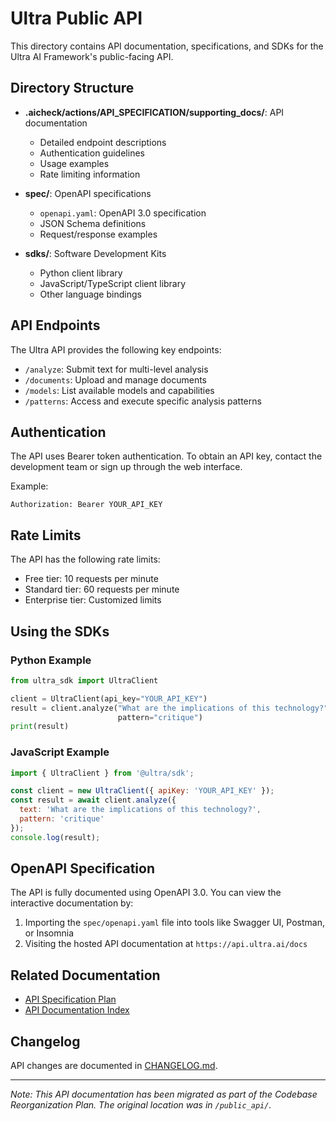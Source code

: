 # Ultra Public API

This directory contains API documentation, specifications, and SDKs for the Ultra AI Framework's public-facing API.

## Directory Structure

- **.aicheck/actions/API_SPECIFICATION/supporting_docs/**: API documentation
  - Detailed endpoint descriptions
  - Authentication guidelines
  - Usage examples
  - Rate limiting information

- **spec/**: OpenAPI specifications
  - `openapi.yaml`: OpenAPI 3.0 specification
  - JSON Schema definitions
  - Request/response examples

- **sdks/**: Software Development Kits
  - Python client library
  - JavaScript/TypeScript client library
  - Other language bindings

## API Endpoints

The Ultra API provides the following key endpoints:

- `/analyze`: Submit text for multi-level analysis
- `/documents`: Upload and manage documents
- `/models`: List available models and capabilities
- `/patterns`: Access and execute specific analysis patterns

## Authentication

The API uses Bearer token authentication. To obtain an API key, contact the development team or sign up through the web interface.

Example:

```
Authorization: Bearer YOUR_API_KEY
```

## Rate Limits

The API has the following rate limits:

- Free tier: 10 requests per minute
- Standard tier: 60 requests per minute
- Enterprise tier: Customized limits

## Using the SDKs

### Python Example

```python
from ultra_sdk import UltraClient

client = UltraClient(api_key="YOUR_API_KEY")
result = client.analyze("What are the implications of this technology?",
                        pattern="critique")
print(result)
```

### JavaScript Example

```javascript
import { UltraClient } from '@ultra/sdk';

const client = new UltraClient({ apiKey: 'YOUR_API_KEY' });
const result = await client.analyze({
  text: 'What are the implications of this technology?',
  pattern: 'critique'
});
console.log(result);
```

## OpenAPI Specification

The API is fully documented using OpenAPI 3.0. You can view the interactive documentation by:

1. Importing the `spec/openapi.yaml` file into tools like Swagger UI, Postman, or Insomnia
2. Visiting the hosted API documentation at `https://api.ultra.ai/docs`

## Related Documentation

- [API Specification Plan](../../.aicheck/actions/API_SPECIFICATION/API_SPECIFICATION-PLAN.md)
- [API Documentation Index](../../.aicheck/actions/API_SPECIFICATION/supporting_docs/)

## Changelog

API changes are documented in [CHANGELOG.md](./CHANGELOG.md).

---

*Note: This API documentation has been migrated as part of the Codebase Reorganization Plan. The original location was in `/public_api/`.*
